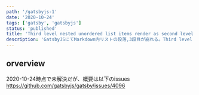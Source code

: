 ```yaml
---
path: '/gatsbyjs-1'
date: '2020-10-24'
tags: ['gatsby', 'gatsbyjs']
status: 'published'
title: 'Third level nested unordered list items render as second level'
description: 'GatsbyJSにてMarkdown内リストの段落,3段目が崩れる。Third level nested unordered list items render as second level.'
---
```


## orverview

2020-10-24時点で未解決だが、概要は以下のissues
<https://github.com/gatsbyjs/gatsby/issues/4096>
